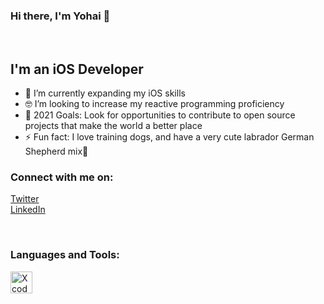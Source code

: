 ### Hi there, I'm Yohai 👋
<br />

## I'm an iOS Developer

- 🌱 I’m currently expanding my iOS skills
- 🤓 I’m looking to increase my reactive programming proficiency
- 🥅 2021 Goals: Look for opportunities to contribute to open source projects that make the world a better place
- ⚡ Fun fact: I love training dogs, and have a very cute labrador German Shepherd mix🐶


### Connect with me on:

[Twitter](https://twitter.com/YohaiR)
<br />
[LinkedIn](https://www.linkedin.com/in/yohai-reshef-28b3b3153/)

<br />

### Languages and Tools:

<img align="left" alt="Xcode" width="35px" src="https://user-images.githubusercontent.com/41536381/128749473-709835dd-e6dd-4240-99ff-ee40f599f371.png" />

